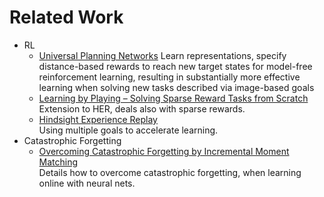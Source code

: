 # Related Work
* RL
  * [Universal Planning Networks](https://arxiv.org/pdf/1804.00645.pdf)
  Learn representations, specify distance-based rewards to reach new target states for model-free reinforcement learning, resulting in substantially more effective learning when solving new tasks described via image-based goals
  * [Learning by Playing – Solving Sparse Reward Tasks from Scratch](https://arxiv.org/pdf/1802.10567.pdf)  
  Extension to HER, deals also with sparse rewards.
  * [Hindsight Experience Replay](https://arxiv.org/pdf/1707.01495.pdf)  
  Using multiple goals to accelerate learning.
* Catastrophic Forgetting
  * [Overcoming Catastrophic Forgetting by
Incremental Moment Matching](https://papers.nips.cc/paper/7051-overcoming-catastrophic-forgetting-by-incremental-moment-matching.pdf)  
Details how to overcome catastrophic forgetting, when learning online with neural nets.
